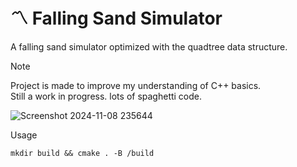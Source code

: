 # 〽️ Falling Sand Simulator

A falling sand simulator optimized with the quadtree data structure.

> [!NOTE]
> Project is made to improve my understanding of C++ basics.\
> Still a work in progress. lots of spaghetti code.

![Screenshot 2024-11-08 235644](https://github.com/user-attachments/assets/9e00f81a-5eb9-4d3d-a457-3b65f2408adc)

Usage
```
mkdir build && cmake . -B /build
```
